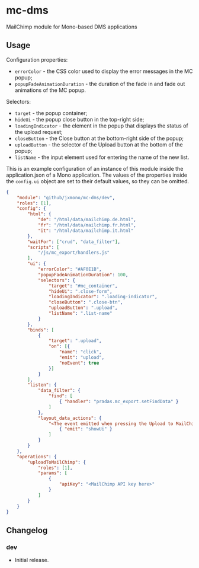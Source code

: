 # mc-dms
MailChimp module for Mono-based DMS applications

## Usage

Configuration properties:

- `errorColor` - the CSS color used to display the error messages in the MC
  popup;
- `popupFadeAnimationDuration` - the duration of the fade in and fade out
  animations of the MC popup.

Selectors:

- `target` - the popup container;
- `hideUi` - the popup close button in the top-right side;
- `loadingIndicator` - the element in the popup that displays the status of the
  upload request;
- `closeButton` - the Close button at the bottom-right side of the popup;
- `uploadButton` - the selector of the Upload button at the bottom of the popup;
- `listName` - the input element used for entering the name of the new list.

This is an example configuration of an instance of this module inside the
application.json of a Mono application. The values of the properties inside the
`config.ui` object are set to their default values, so they can be omitted.

```json
{
    "module": "github/jxmono/mc-dms/dev",
    "roles": [1],
    "config": {
        "html": {
            "de": "/html/data/mailchimp.de.html",
            "fr": "/html/data/mailchimp.fr.html",
            "it": "/html/data/mailchimp.it.html"
        },
        "waitFor": ["crud", "data_filter"],
        "scripts": [
            "/js/mc_export/handlers.js"
        ],
        "ui": {
            "errorColor": "#AF0E1B",
            "popupFadeAnimationDuration": 100,
            "selectors": {
                "target": "#mc_container",
                "hideUi": ".close-form",
                "loadingIndicator": ".loading-indicator",
                "closeButton": ".close-btn",
                "uploadButton": ".upload",
                "listName": ".list-name"
            }
        },
        "binds": [
            {
                "target": ".upload",
                "on": [{
                    "name": "click",
                    "emit": "upload",
                    "noEvent": true
                }]
            }
        ],
        "listen": {
            "data_filter": {
                "find": [
                    { "handler": "pradas.mc_export.setFindData" }
                ]
            },
            "layout_data_actions": {
                "<The event emitted when pressing the Upload to MailChimp button>": [
                    { "emit": "showUi" }
                ]
            }
        }
    },
    "operations": {
        "uploadToMailChimp": {
            "roles": [1],
            "params": [
                {
                    "apiKey": "<MailChimp API key here>"
                }
            ]
        }
    }
}
```

## Changelog

### dev
 - Initial release.
